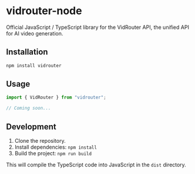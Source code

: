 # vidrouter-node

Official JavaScript / TypeScript library for the VidRouter API, the unified API for AI video generation.

## Installation

```bash
npm install vidrouter
```

## Usage

```typescript
import { VidRouter } from "vidrouter";

// Coming soon...
```

## Development

1.  Clone the repository.
2.  Install dependencies: `npm install`
3.  Build the project: `npm run build`

This will compile the TypeScript code into JavaScript in the `dist` directory.
